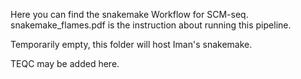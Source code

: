 Here you can find the snakemake Workflow for SCM-seq.
snakemake_flames.pdf is the instruction about running this pipeline.


Temporarily empty, this folder will host Iman's snakemake.

TEQC may be added here.
